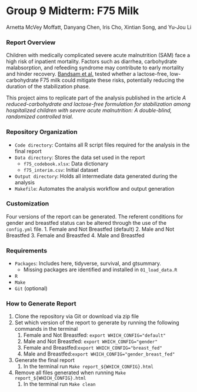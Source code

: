 Group 9 Midterm: F75 Milk
================
Arnetta McVey Moffatt, Danyang Chen, Iris Cho, Xintian Song, and Yu-Jou
Li

### Report Overview

Children with medically complicated severe acute malnutrition (SAM) face
a high risk of inpatient mortality. Factors such as diarrhea,
carbohydrate malabsorption, and refeeding syndrome may contribute to
early mortality and hinder recovery. [Bandsam et
al.](https://journals.plos.org/plosmedicine/article?id=10.1371/journal.pmed.1002747)
tested whether a lactose-free, low-carbohydrate F75 milk could mitigate
these risks, potentially reducing the duration of the stabilization
phase.

This project aims to replicate part of the analysis published in the
article *A reduced-carbohydrate and lactose-free formulation for
stabilization among hospitalized children with severe acute
malnutrition: A double-blind, randomized controlled trial.*

### Repository Organization

- `Code directory`: Contains all R script files required for the
  analysis in the final report
- `Data directory`: Stores the data set used in the report
  - `f75_codebook.xlsx`: Data dictionary
  - `f75_interim.csv`: Initial dataset
- `Output directory`: Holds all intermediate data generated during the
  analysis
- `Makefile`: Automates the analysis workflow and output generation

### Customization

Four versions of the report can be generated. The referent conditions
for gender and breastfed status can be altered through the use of the
`config.yml` file. 1. Female and Not Breastfed (default) 2. Male and Not
Breastfed 3. Female and Breastfed 4. Male and Breastfed

### Requirements

- `Packages`: Includes here, tidyverse, survival, and gtsummary.
  - Missing packages are identified and installed in `01_load_data.R`
- `R`
- `Make`
- `Git` (optional)

### How to Generate Report

1.  Clone the repository via Git or download via zip file
2.  Set which version of the report to generate by running the following
    commands in the terminal
    1.  Female and Not Breastfed: `export WHICH_CONFIG="default"`
    2.  Male and Not Breastfed: `export WHICH_CONFIG="gender"`
    3.  Female and Breastfed:`export WHICH_CONFIG="breast_fed"`
    4.  Male and Breastfed:`export WHICH_CONFIG="gender_breast_fed"`
3.  Generate the final report
    1.  In the terminal run `Make report_${WHICH_CONFIG}.html`
4.  Remove all files generated when running
    `Make report_${WHICH_CONFIG}.html`
    1.  In the terminal run `Make clean`
